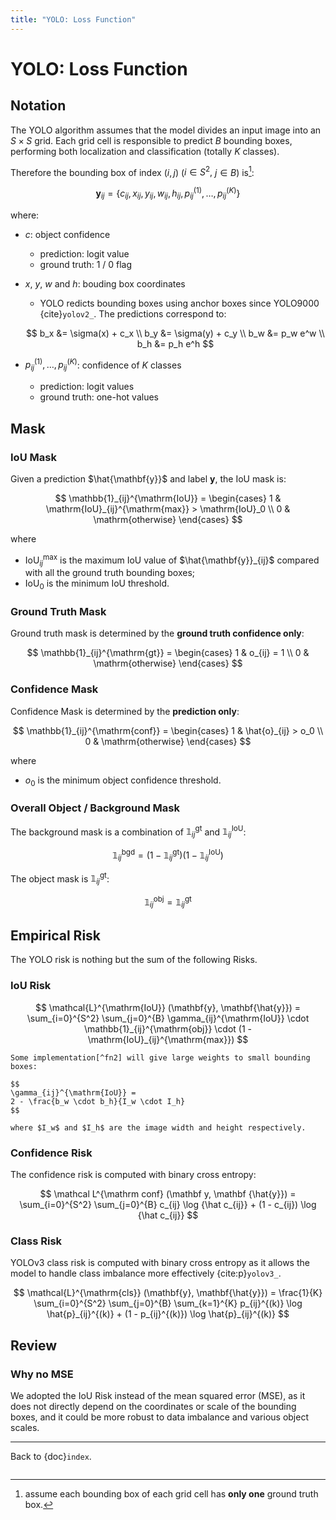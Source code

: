 ```yaml
---
title: "YOLO: Loss Function"
---
```


# YOLO: Loss Function

## Notation

The YOLO algorithm assumes that the model divides an input image into an
$S \times S$ grid. Each grid cell is responsible to predict $B$ bounding
boxes, performing both localization and classification (totally $K$
classes).

Therefore the bounding box of index $(i, j)$ ($i \in S^2,$ $j \in B$)
is[^fn1]:

$$
\mathbf y_{ij} =
\{ c_{ij}, x_{ij}, y_{ij}, w_{ij}, h_{ij},
   p_{ij}^{(1)}, \ldots, p_{ij}^{(K)} \}
$$

where:

- $c$: object confidence

  - prediction: logit value
  - ground truth: $1$ / $0$ flag

- $x$, $y$, $w$ and $h$: bouding box coordinates

  - YOLO redicts bounding boxes using anchor boxes since YOLO9000
    {cite}`yolov2_`. The predictions correspond to:

  $$
  b_x &= \sigma(x) + c_x
  \\
  b_y &= \sigma(y) + c_y
  \\
  b_w &= p_w e^w
  \\
  b_h &= p_h e^h
  $$

- $p_{ij}^{(1)}, \ldots, p_{ij}^{(K)}$: confidence of $K$ classes

  - prediction: logit values
  - ground truth: one-hot values

## Mask

### IoU Mask

Given a prediction $\hat{\mathbf{y}}$ and label $\mathbf{y}$, the IoU
mask is:

$$
\mathbb{1}_{ij}^{\mathrm{IoU}} =
\begin{cases}
  1 & \mathrm{IoU}_{ij}^{\mathrm{max}} > \mathrm{IoU}_0
  \\
  0 & \mathrm{otherwise}
\end{cases}
$$

where

- $\mathrm{IoU}_{ij}^{\mathrm{max}}$ is the maximum $\mathrm{IoU}$ value
  of $\hat{\mathbf{y}}_{ij}$ compared with all the ground truth bounding
  boxes;
- $\mathrm{IoU}_0$ is the minimum $\mathrm{IoU}$ threshold.

### Ground Truth Mask

Ground truth mask is determined by the **ground truth confidence only**:

$$
\mathbb{1}_{ij}^{\mathrm{gt}} =
\begin{cases}
  1 & o_{ij} = 1
  \\
  0 & \mathrm{otherwise}
\end{cases}
$$

### Confidence Mask

Confidence Mask is determined by the **prediction only**:

$$
\mathbb{1}_{ij}^{\mathrm{conf}} =
\begin{cases}
  1 & \hat{o}_{ij} > o_0
  \\
  0 & \mathrm{otherwise}
\end{cases}
$$

where

- $o_0$ is the minimum object confidence threshold.

### Overall Object / Background Mask

The background mask is a combination of $\mathbb{1}_{ij}^{\mathrm{gt}}$
and $\mathbb{1}_{ij}^{\mathrm{IoU}}$:

$$
\mathbb{1}_{ij}^{\mathrm{bgd}} =
(1 - \mathbb{1}_{ij}^{\mathrm{gt}})
(1 - \mathbb{1}_{ij}^{\mathrm{IoU}})
$$

The object mask is $\mathbb{1}_{ij}^{\mathrm{gt}}$:

$$\mathbb{1}_{ij}^{\mathrm{obj}} = \mathbb{1}_{ij}^{\mathrm{gt}}$$

## Empirical Risk

The YOLO risk is nothing but the sum of the following Risks.

### IoU Risk

$$
\mathcal{L}^{\mathrm{IoU}} (\mathbf{y}, \mathbf{\hat{y}}) =
\sum_{i=0}^{S^2} \sum_{j=0}^{B}
  \gamma_{ij}^{\mathrm{IoU}} \cdot
  \mathbb{1}_{ij}^{\mathrm{obj}} \cdot
  (1 - \mathrm{IoU}_{ij}^{\mathrm{max}})
$$

```{note}
Some implementation[^fn2] will give large weights to small bounding boxes:

$$
\gamma_{ij}^{\mathrm{IoU}} =
2 - \frac{b_w \cdot b_h}{I_w \cdot I_h}
$$

where $I_w$ and $I_h$ are the image width and height respectively.
```

### Confidence Risk

The confidence risk is computed with binary cross entropy:

$$
\mathcal L^{\mathrm conf} (\mathbf y, \mathbf {\hat{y}}) =
\sum_{i=0}^{S^2} \sum_{j=0}^{B}
  c_{ij} \log {\hat c_{ij}} +
  (1 - c_{ij}) \log {\hat c_{ij}}
$$

### Class Risk

YOLOv3 class risk is computed with binary cross entropy as it allows the
model to handle class imbalance more effectively {cite:p}`yolov3_`.

$$
\mathcal{L}^{\mathrm{cls}} (\mathbf{y}, \mathbf{\hat{y}}) =
\frac{1}{K} \sum_{i=0}^{S^2} \sum_{j=0}^{B} \sum_{k=1}^{K}
  p_{ij}^{(k)} \log \hat{p}_{ij}^{(k)} +
  (1 - p_{ij}^{(k)}) \log \hat{p}_{ij}^{(k)}
$$

## Review

### Why no MSE

We adopted the IoU Risk instead of the mean squared error (MSE), as it
does not directly depend on the coordinates or scale of the bounding
boxes, and it could be more robust to data imbalance and various object
scales.

---

Back to {doc}`index`.

[^fn1]:
    assume each bounding box of each grid cell has **only one** ground
    truth box.

[^fn2]: <https://github.com/YunYang1994/TensorFlow2.0-Examples>

```{disqus}
```
